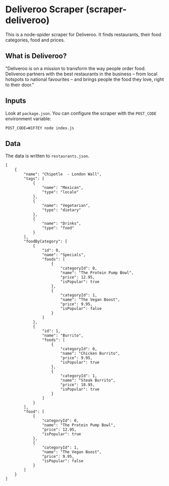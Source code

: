 # Deliveroo Scraper (scraper-deliveroo)

This is a node-spider scraper for Deliveroo. It finds restaurants, their food categories, food and prices.

## What is Deliveroo?

"Deliveroo is on a mission to transform the way people order food. Deliveroo partners with the best restaurants in the business – from local hotspots to national favourites – and brings people the food they love, right to their door."

## Inputs

Look at `package.json`. You can configure the scraper with the `POST_CODE` environment variable:

```
POST_CODE=W1F7EY node index.js
```

## Data

The data is written to `restaurants.json`.

```
[
    {
        "name": "Chipotle  - London Wall",
        "tags": [
            {
                "name": "Mexican",
                "type": "locale"
            },
            {
                "name": "Vegetarian",
                "type": "dietary"
            },
            {
                "name": "Drinks",
                "type": "food"
            }
        ],
        "foodByCategory": [
            {
                "id": 0,
                "name": "Specials",
                "foods": [
                    {
                        "categoryId": 0,
                        "name": "The Protein Pump Bowl",
                        "price": 12.95,
                        "isPopular": true
                    },
                    {
                        "categoryId": 1,
                        "name": "The Vegan Boost",
                        "price": 9.95,
                        "isPopular": false
                    }
                ]
            },
            {
                "id": 1,
                "name": "Burrito",
                "foods": [
                    {
                        "categoryId": 0,
                        "name": "Chicken Burrito",
                        "price": 9.95,
                        "isPopular": true
                    },
                    {
                        "categoryId": 1,
                        "name": "Steak Burrito",
                        "price": 10.95,
                        "isPopular": true
                    }
                ]
            }
        ],
        "food": [
            {
                "categoryId": 0,
                "name": "The Protein Pump Bowl",
                "price": 12.95,
                "isPopular": true
            },
            {
                "categoryId": 1,
                "name": "The Vegan Boost",
                "price": 9.95,
                "isPopular": false
            }
        ]
    }
]
```
